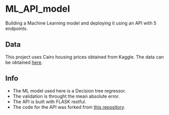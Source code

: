 # ML_API_model
Building a Machine Learning model and deploying it using an API with 5 endpoints.

## Data 
This project uses Cairo housing prices obtained from Kaggle. The data can be obtained [here](https://www.kaggle.com/datasets/iyadelwy/egypt-housing-prices).

## Info
* The ML model used here is a Decision tree regressor. 
* The validation is throught the mean absolute error.
* The API is built with FLASK restful. 
* The code for the API was forked from [this repository](https://github.com/Luci-Fry/Ml_with_API.git).
